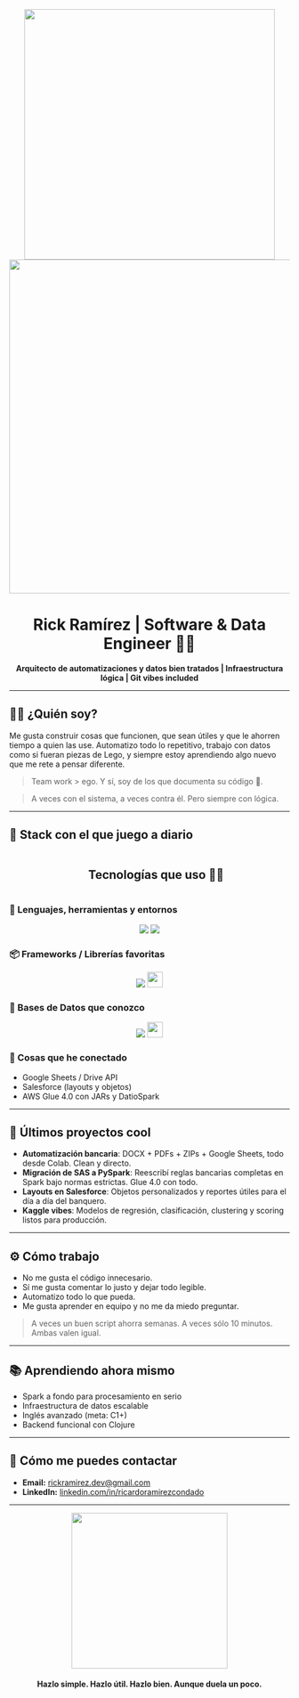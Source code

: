<div align="center">
  <img src="https://github-readme-stats.vercel.app/api?username=rickramirez&theme=radical&show_icons=true&count_private=true" width="450" />
  <br/>
  <img src="https://github-profile-trophy.vercel.app/?username=rickramirez&theme=radical&row=1&column=7&margin-h=15&margin-w=5&no-bg=true" width="600" />

  <h1>Rick Ramírez | Software & Data Engineer 🧠🚀</h1>
  <strong>Arquitecto de automatizaciones y datos bien tratados | Infraestructura lógica | Git vibes included</strong>
</div>

---

## 🙋‍♂️ ¿Quién soy?

Me gusta construir cosas que funcionen, que sean útiles y que le ahorren tiempo a quien las use. Automatizo todo lo repetitivo, trabajo con datos como si fueran piezas de Lego, y siempre estoy aprendiendo algo nuevo que me rete a pensar diferente.

> Team work > ego. Y sí, soy de los que documenta su código 🧠.

> A veces con el sistema, a veces contra él. Pero siempre con lógica.

---

## 🔧 Stack con el que juego a diario

<!--tech stack icons-->
<div id="user-content-toc">
  <ul align="center">
    <summary><h2 style="display: inline-block">Tecnologías que uso 👨‍💻</h2></summary>
  </ul>
</div>

### 🧠 Lenguajes, herramientas y entornos
<p align="center">
  <img src="https://skillicons.dev/icons?i=python,javascript,typescript,csharp,clojure,maven&theme=dark" />
  <img src="https://skillicons.dev/icons?i=html,css,git,github,linux,vscode,pycharm&theme=dark" />
</p>

### 📦 Frameworks / Librerías favoritas
<p align="center">
  <img src="https://skillicons.dev/icons?i=flask,fastapi,streamlit,selenium&theme=dark" />
  <img src="https://img.shields.io/badge/BeautifulSoup-4B0082?style=for-the-badge&logo=python&logoColor=white" height="28" />
</p>

### 📄 Bases de Datos que conozco
<p align="center">
  <img src="https://skillicons.dev/icons?i=postgres,mysql,bigquery,mongodb,firebase,redis&theme=dark" />
  <img src="https://img.shields.io/badge/Oracle-F80000?style=for-the-badge&logo=oracle&logoColor=white" height="28" />
</p>

### 🔌 Cosas que he conectado
- Google Sheets / Drive API
- Salesforce (layouts y objetos)
- AWS Glue 4.0 con JARs y DatioSpark

---

## 🌱 Últimos proyectos cool

- **Automatización bancaria**: DOCX + PDFs + ZIPs + Google Sheets, todo desde Colab. Clean y directo.
- **Migración de SAS a PySpark**: Reescribí reglas bancarias completas en Spark bajo normas estrictas. Glue 4.0 con todo.
- **Layouts en Salesforce**: Objetos personalizados y reportes útiles para el día a día del banquero.
- **Kaggle vibes**: Modelos de regresión, clasificación, clustering y scoring listos para producción.

---

## ⚙️ Cómo trabajo

- No me gusta el código innecesario.
- Sí me gusta comentar lo justo y dejar todo legible.
- Automatizo todo lo que pueda.
- Me gusta aprender en equipo y no me da miedo preguntar.

> A veces un buen script ahorra semanas. A veces sólo 10 minutos. Ambas valen igual.

---

## 📚 Aprendiendo ahora mismo

- Spark a fondo para procesamiento en serio
- Infraestructura de datos escalable
- Inglés avanzado (meta: C1+)
- Backend funcional con Clojure

---

## 📢 Cómo me puedes contactar

- **Email:** rickramirez.dev@gmail.com
- **LinkedIn:** [linkedin.com/in/ricardoramirezcondado](https://www.linkedin.com/in/ricardoramirezcondado/)

---

<div align="center">
  <img src="https://media.giphy.com/media/v1.Y2lkPTc5MGI3NjExaHIzOTN6bmtjMGZnOTM3NmVkZWoxZmtrdHBzazJodDY0aTF0Y3lhYSZlcD12MV9naWZzX3NlYXJjaCZjdD1n/BpGWitbFZfls3qX5B9/giphy.gif" width="280" />

  <h4>Hazlo simple. Hazlo útil. Hazlo bien. Aunque duela un poco.</h4>
</div>
